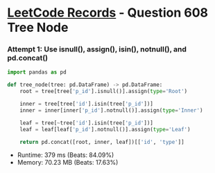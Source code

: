 # [LeetCode Records](../../README.md) - Question 608 Tree Node

### Attempt 1: Use isnull(), assign(), isin(), notnull(), and pd.concat()
```py
import pandas as pd

def tree_node(tree: pd.DataFrame) -> pd.DataFrame:
    root = tree[tree['p_id'].isnull()].assign(type='Root')

    inner = tree[tree['id'].isin(tree['p_id'])]
    inner = inner[inner['p_id'].notnull()].assign(type='Inner')

    leaf = tree[~tree['id'].isin(tree['p_id'])]
    leaf = leaf[leaf['p_id'].notnull()].assign(type='Leaf')

    return pd.concat([root, inner, leaf])[['id', 'type']]
```
- Runtime: 379 ms (Beats: 84.09%)
- Memory: 70.23 MB (Beats: 17.63%)

<br>
